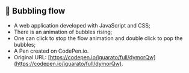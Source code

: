 ##  🧫 Bubbling flow

* A web application developed with JavaScript and CSS;
* There is an animation of bubbles rising;
* One can click to stop the flow animation and double click to pop the bubbles;
* A Pen created on CodePen.io.
* Original URL: [https://codepen.io/jguarato/full/dymorQw](https://codepen.io/jguarato/full/dymorQw).

